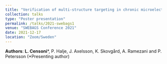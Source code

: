 ```yaml
---
title: "Verification of multi-structure targeting in chronic microelectrode brain recordings from CT scans"
collection: talks
type: "Poster presentation"
permalink: /talks/2021-swebags1
venue: "SWEBAGS Conference 2021"
date: 2021-12-17
location: "Zoom/Sweden"
---
```


**Authors**: **L. Censoni**\*, P. Halje, J. Axelsson, K. Skovgård, A. Ramezani and P. Petersson (\*Presenting author)
